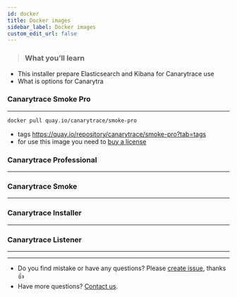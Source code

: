 ```yaml
---
id: docker
title: Docker images
sidebar_label: Docker images
custom_edit_url: false
---
```


> ### What you’ll learn
- This installer prepare Elasticsearch and Kibana for Canarytrace use
- What is options for Canarytra


### Canarytrace Smoke Pro
---
```bash
docker pull quay.io/canarytrace/smoke-pro
```
- tags https://quay.io/repository/canarytrace/smoke-pro?tab=tags
- for use this image you need to [buy a license](/docs/support/contactus)



### Canarytrace Professional
---


### Canarytrace Smoke
---


### Canarytrace Installer
---


### Canarytrace Listener
---







---

- Do you find mistake or have any questions? Please [create issue](https://github.com/canarytrace/documentation/issues/new/choose), thanks 👍
- Have more questions? [Contact us](/docs/support/contactus).